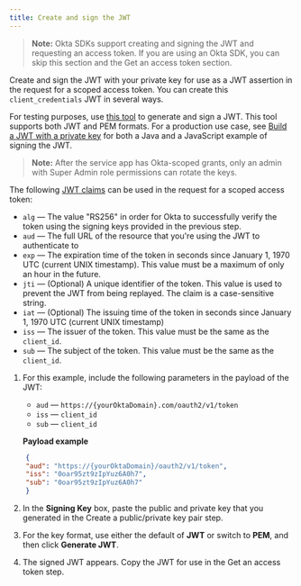 ```yaml
---
title: Create and sign the JWT
---
```


> **Note:** Okta SDKs support creating and signing the JWT and requesting an access token. If you are using an Okta SDK, you can skip this section and the <GuideLink link="../get-access-token">Get an access token</GuideLink> section.

Create and sign the JWT with your private key for use as a JWT assertion in the request for a scoped access token. You can create this `client_credentials` JWT in several ways.

For testing purposes, use [this tool](https://www.jsonwebtoken.io/) to generate and sign a JWT. This tool supports both JWT and PEM formats. For a production use case, see [Build a JWT with a private key](/docs/guides/build-self-signed-jwt/java/jwt-with-private-key/) for both a Java and a JavaScript example of signing the JWT.

> **Note:** After the service app has Okta-scoped grants, only an admin with Super Admin role permissions can rotate the keys.

The following [JWT claims](/docs/reference/api/oidc/#token-claims-for-client-authentication-with-client-secret-or-private-key-jwt) can be used in the request for a scoped access token:

* `alg` &mdash; The value "RS256" in order for Okta to successfully verify the token using the signing keys provided in the previous step.
* `aud` &mdash; The full URL of the resource that you're using the JWT to authenticate to
* `exp` &mdash; The expiration time of the token in seconds since January 1, 1970 UTC (current UNIX timestamp). This value must be a maximum of only an hour in the future.
* `jti` &mdash; (Optional) A unique identifier of the token. This value is used to prevent the JWT from being replayed. The claim is a case-sensitive string.
* `iat` &mdash; (Optional) The issuing time of the token in seconds since January 1, 1970 UTC (current UNIX timestamp)
* `iss` &mdash; The issuer of the token. This value must be the same as the `client_id`.
* `sub` &mdash; The subject of the token. This value must be the same as the `client_id`.

1. For this example, include the following parameters in the payload of the JWT:

    * `aud` &mdash; `https://{yourOktaDomain}.com/oauth2/v1/token`
    * `iss` &mdash; `client_id`
    * `sub` &mdash; `client_id`

    **Payload example**

```JSON
    {
    "aud": "https://{yourOktaDomain}/oauth2/v1/token",
    "iss": "0oar95zt9zIpYuz6A0h7",
    "sub": "0oar95zt9zIpYuz6A0h7"
    }
```

2. In the **Signing Key** box, paste the public and private key that you generated in the <GuideLink link="../create-publicprivate-keypair">Create a public/private key pair</GuideLink> step.

3. For the key format, use either the default of **JWT** or switch to **PEM**, and then click **Generate JWT**.

4. The signed JWT appears. Copy the JWT for use in the <GuideLink link="../get-access-token">Get an access token</GuideLink> step.

<NextSectionLink/>
